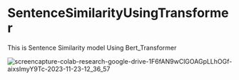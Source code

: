 # SentenceSimilarityUsingTransformer
This is Sentence Similarity model Using Bert_Transformer

![screencapture-colab-research-google-drive-1F6fAN9wClGOAGpLLhOGf-aixsImyY9Tc-2023-11-23-12_36_57](https://github.com/KamranUmer/SentenceSimilarityUsingTransformer1/assets/86089489/bcccc6fc-c7e1-4f63-93f6-71c69042add1)

